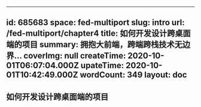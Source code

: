 
---
id: 685683
space: fed-multiport
slug: intro
url: /fed-multiport/chapter4
title: 如何开发设计跨桌面端的项目
summary: 拥抱大前端，跨端跨栈技术无边界...
coverImg: null
createTime: 2020-10-01T06:07:04.000Z 
upateTime: 2020-10-01T10:42:49.000Z
wordCount: 349
layout: doc
---

## 如何开发设计跨桌面端的项目

